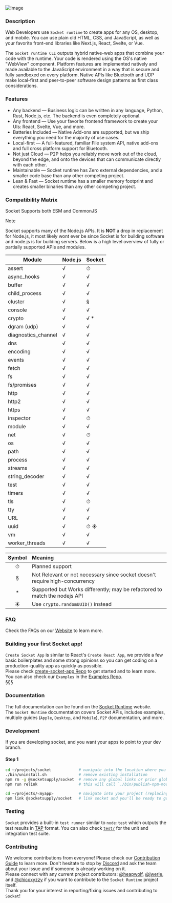 ![image](https://github.com/socketsupply/socket/assets/136109/93abfcbe-e880-4548-b3e0-dc7e09292ca6)


### Description

Web Developers use `Socket runtime` to create apps for any OS, desktop, and mobile. You can use plain old HTML, CSS, and JavaScript, as well as your favorite front-end libraries like Next.js, React, Svelte, or Vue.  

The `Socket runtime CLI` outputs hybrid native-web apps that combine your code with the runtime. Your code is rendered using the OS's native "WebView" component. Platform features are implemented natively and made available to the JavaScript environment in a way that is secure and fully sandboxed on every platform. Native APIs like Bluetooth and UDP make local-first and peer-to-peer software design patterns as first class considerations.


### Features

* Any backend &mdash; Business logic can be written in any language, Python, Rust, Node.js, etc. The backend is even completely optional.
* Any frontend &mdash; Use your favorite frontend framework to create your UIs: React, Svelte, Vue, and more.
* Batteries Included &mdash; Native Add-ons are supported, but we ship everything you need for the majority of use cases.
* Local-first &mdash; A full-featured, familiar File system API, native add-ons and full cross platform support for Bluetooth.
* Not just Cloud &mdash; P2P helps you reliably move work out of the cloud, beyond the edge, and onto the devices that can communicate directly with each other.
* Maintainable &mdash; Socket runtime has Zero external dependencies, and a smaller code base than any other competing project.
* Lean & Fast &mdash; Socket runtime has a smaller memory footprint and creates smaller binaries than any other competing project.


### Compatibility Matrix

Socket Supports both ESM and CommonJS

> [!NOTE]
> Socket supports many of the Node.js APIs. It is **NOT** a drop in replacement for Node.js, it most likely wont ever be since Socket is for building software and node.js is for building servers. Below is a high level overview of fully or partially supported APIs and modules.

| Module              | Node.js       | Socket   |
| -----------------   | ----------    | -------- |
| assert              | √             | ⏱        |
| async_hooks         | √             | √        |
| buffer              | √             | √        |
| child_process       | √             | √        |
| cluster             | √             | §        |
| console             | √             | √        |
| crypto              | √             | √ \*     |
| dgram (udp)         | √             | √        |
| diagnostics_channel | √             | √        |
| dns                 | √             | √        |
| encoding            | √             | √        |
| events              | √             | √        |
| fetch               | √             | √        |
| fs                  | √             | √        |
| fs/promises         | √             | √        |
| http                | √             | √        |
| http2               | √             | √        |
| https               | √             | √        |
| inspector           | √             | ⏱        |
| module              | √             | √        |
| net                 | √             | ⏱        |
| os                  | √             | √        |
| path                | √             | √        |
| process             | √             | √        |
| streams             | √             | √        |
| string_decoder      | √             | √        |
| test                | √             | √        |
| timers              | √             | √        |
| tls                 | √             | ⏱        |
| tty                 | √             | √        |
| URL                 | √             | √        |
| uuid                | √             | ⏱ ☀︎      |
| vm                  | √             | √        |
| worker_threads      | √             | √        |

| Symbol | Meaning                                                                     |
| :----: | :-------------------------------------------------------------------------- |
| ⏱      | Planned support                                                             |
| §      | Not Relevant or not necessary since socket doesn't require high-concurrency |
| \*     | Supported but Works differently; may be refactored to match the nodejs API  |
| ☀︎      | Use `crypto.randomUUID()` instead                                           |


### FAQ

Check the FAQs on our [Website](https://socketsupply.co/guides/#faq) to learn more.


### Building your first Socket app!

`Create Socket App` is similar to React's `Create React App`, we provide a few basic boilerplates and some strong opinions so you can get coding on a production-quality app as quickly as possible.  
Please check [create-socket-app Repo](https://github.com/socketsupply/create-socket-app) to get started and to learn more.  
You can also check our `Examples` in the [Examples Repo](https://github.com/socketsupply/socket-examples).  
§§§

### Documentation

The full documentation can be found on the [Socket Runtime](https://socketsupply.co/) website.  
The `Socket Runtime` documentation covers Socket APIs, includes examples, multiple guides (`Apple`, `Desktop`, and `Mobile`), `P2P` documentation, and more.


### Development

If you are developing socket, and you want your apps to point to your dev branch.


#### Step 1

```bash
cd ~/projects/socket            # navigate into the location where you cloned this repo
./bin/uninstall.sh              # remove existing installation
npm rm -g @socketsupply/socket  # remove any global links or prior global npm installs
npm run relink                  # this will call `./bin/publish-npm-modules.sh --link` (accepts NO_ANDROID=1, NO_IOS=1, and DEBUG=1)
```

```bash
cd ~/projects/<myapp>           # navigate into your project (replacing <myapp> with whatever it's actually called
npm link @socketsupply/socket   # link socket and you'll be ready to go.
```


### Testing

`Socket` provides a built-in `test runner` similar to `node:test` which outputs the test results in [TAP](https://testanything.org/) format.
 You can also check [`test/`](test/) for the unit and integration test suite.


### Contributing

We welcome contributions from everyone! Please check our [Contribution Guide](CONTRIBUTING.md) to learn more.
Don't hesitate to stop by [Discord](https://discord.com/invite/YPV32gKCsH) and ask the team about your issue and if someone is already working on it.  
Please connect with any current project contributors: [@heapwolf][0], [@jwerle][1], and [@chicoxyzzy][2] if you want to contribute to the `Socket Runtime` project itself.  
Thank you for your interest in reporting/fixing issues and contributing to `Socket`!  

[0]:https://github.com/heapwolf
[1]:https://github.com/jwerle
[2]:https://github.com/chicoxyzzy

